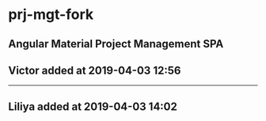# prj-mgt-fork
Angular Material Project Management SPA
---
## Victor added at 2019-04-03 12:56
---
## Liliya added at 2019-04-03 14:02
